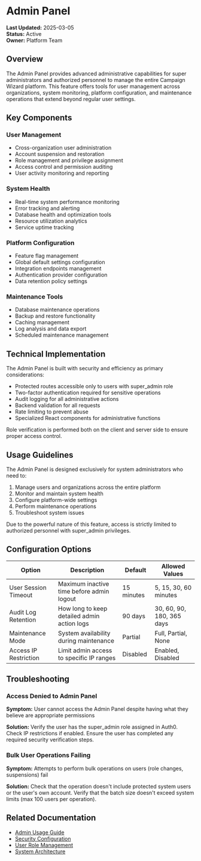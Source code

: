 # Admin Panel

**Last Updated:** 2025-03-05  
**Status:** Active  
**Owner:** Platform Team

## Overview

The Admin Panel provides advanced administrative capabilities for super administrators and authorized personnel to manage the entire Campaign Wizard platform. This feature offers tools for user management across organizations, system monitoring, platform configuration, and maintenance operations that extend beyond regular user settings.

## Key Components

### User Management

- Cross-organization user administration
- Account suspension and restoration
- Role management and privilege assignment
- Access control and permission auditing
- User activity monitoring and reporting

### System Health

- Real-time system performance monitoring
- Error tracking and alerting
- Database health and optimization tools
- Resource utilization analytics
- Service uptime tracking

### Platform Configuration

- Feature flag management
- Global default settings configuration
- Integration endpoints management
- Authentication provider configuration
- Data retention policy settings

### Maintenance Tools

- Database maintenance operations
- Backup and restore functionality
- Caching management
- Log analysis and data export
- Scheduled maintenance management

## Technical Implementation

The Admin Panel is built with security and efficiency as primary considerations:

- Protected routes accessible only to users with super_admin role
- Two-factor authentication required for sensitive operations
- Audit logging for all administrative actions
- Backend validation for all requests
- Rate limiting to prevent abuse
- Specialized React components for administrative functions

Role verification is performed both on the client and server side to ensure proper access control.

## Usage Guidelines

The Admin Panel is designed exclusively for system administrators who need to:

1. Manage users and organizations across the entire platform
2. Monitor and maintain system health
3. Configure platform-wide settings
4. Perform maintenance operations
5. Troubleshoot system issues

Due to the powerful nature of this feature, access is strictly limited to authorized personnel with super_admin privileges.

## Configuration Options

| Option | Description | Default | Allowed Values |
|--------|-------------|---------|---------------|
| User Session Timeout | Maximum inactive time before admin logout | 15 minutes | 5, 15, 30, 60 minutes |
| Audit Log Retention | How long to keep detailed admin action logs | 90 days | 30, 60, 90, 180, 365 days |
| Maintenance Mode | System availability during maintenance | Partial | Full, Partial, None |
| Access IP Restriction | Limit admin access to specific IP ranges | Disabled | Enabled, Disabled |

## Troubleshooting

### Access Denied to Admin Panel

**Symptom:** User cannot access the Admin Panel despite having what they believe are appropriate permissions

**Solution:** Verify the user has the super_admin role assigned in Auth0. Check IP restrictions if enabled. Ensure the user has completed any required security verification steps.

### Bulk User Operations Failing

**Symptom:** Attempts to perform bulk operations on users (role changes, suspensions) fail

**Solution:** Check that the operation doesn't include protected system users or the user's own account. Verify that the batch size doesn't exceed system limits (max 100 users per operation).

## Related Documentation

- [Admin Usage Guide](./usage.md)
- [Security Configuration](../../features-backend/authentication/overview.md)
- [User Role Management](../settings/team-management.md)
- [System Architecture](../../features-backend/architecture/overview.md) 